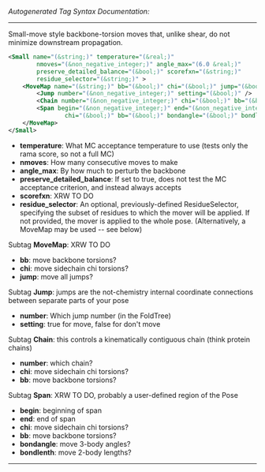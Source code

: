 _Autogenerated Tag Syntax Documentation:_

---
Small-move style backbone-torsion moves that, unlike shear, do not minimize downstream propagation.

```xml
<Small name="(&string;)" temperature="(&real;)"
        nmoves="(&non_negative_integer;)" angle_max="(6.0 &real;)"
        preserve_detailed_balance="(&bool;)" scorefxn="(&string;)"
        residue_selector="(&string;)" >
    <MoveMap name="(&string;)" bb="(&bool;)" chi="(&bool;)" jump="(&bool;)" >
        <Jump number="(&non_negative_integer;)" setting="(&bool;)" />
        <Chain number="(&non_negative_integer;)" chi="(&bool;)" bb="(&bool;)" />
        <Span begin="(&non_negative_integer;)" end="(&non_negative_integer;)"
                chi="(&bool;)" bb="(&bool;)" bondangle="(&bool;)" bondlenth="(&bool;)" />
    </MoveMap>
</Small>
```

-   **temperature**: What MC acceptance temperature to use (tests only the rama score, so not a full MC)
-   **nmoves**: How many consecutive moves to make
-   **angle_max**: By how much to perturb the backbone
-   **preserve_detailed_balance**: If set to true, does not test the MC acceptance criterion, and instead always accepts
-   **scorefxn**: XRW TO DO
-   **residue_selector**: An optional, previously-defined ResidueSelector, specifying the subset of residues to which the mover will be applied. If not provided, the mover is applied to the whole pose. (Alternatively, a MoveMap may be used -- see below)


Subtag **MoveMap**:   XRW TO DO

-   **bb**: move backbone torsions?
-   **chi**: move sidechain chi torsions?
-   **jump**: move all jumps?


Subtag **Jump**:   jumps are the not-chemistry internal coordinate connections between separate parts of your pose

-   **number**: Which jump number (in the FoldTree)
-   **setting**: true for move, false for don't move

Subtag **Chain**:   this controls a kinematically contiguous chain (think protein chains)

-   **number**: which chain?
-   **chi**: move sidechain chi torsions?
-   **bb**: move backbone torsions?

Subtag **Span**:   XRW TO DO, probably a user-defined region of the Pose

-   **begin**: beginning of span
-   **end**: end of span
-   **chi**: move sidechain chi torsions?
-   **bb**: move backbone torsions?
-   **bondangle**: move 3-body angles?
-   **bondlenth**: move 2-body lengths?

---
